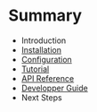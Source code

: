 # Summary

* Introduction
* [Installation](installation.md)
* [Configuration](configuration.md)
* [Tutorial](tutorial.md)
* [API Reference](api_reference.md)
* [Developper Guide](developper_guide.md)
* Next Steps

